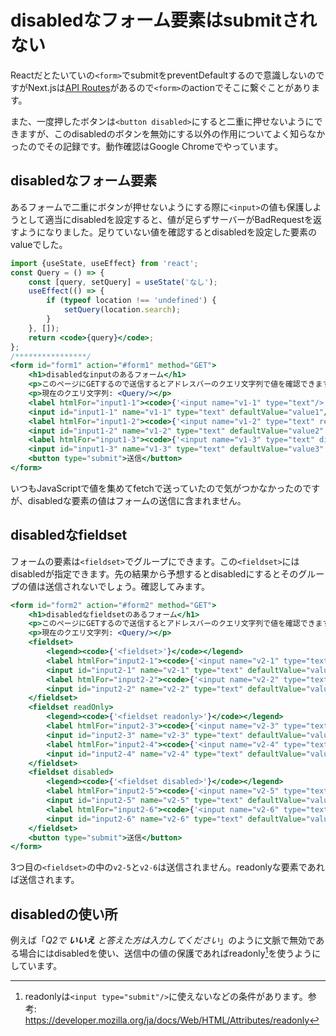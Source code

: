 # disabledなフォーム要素はsubmitされない

Reactだとたいていの`<form>`でsubmitをpreventDefaultするので意識しないのですがNext.jsは[API Routes](https://nextjs.org/docs/api-routes/introduction)があるので`<form>`のactionでそこに繋ぐことがあります。

また、一度押したボタンは`<button disabled>`にすると二重に押せないようにできますが、このdisabledのボタンを無効にする以外の作用についてよく知らなかったのでその記録です。動作確認はGoogle Chromeでやっています。

## disabledなフォーム要素

あるフォームで二重にボタンが押せないようにする際に`<input>`の値も保護しようとして適当にdisabledを設定すると、値が足らずサーバーがBadRequestを返すようになりました。足りていない値を確認するとdisabledを設定した要素のvalueでした。

```jsx (include)
import {useState, useEffect} from 'react';
const Query = () => {
    const [query, setQuery] = useState('なし');
    useEffect(() => {
        if (typeof location !== 'undefined') {
            setQuery(location.search);
        }
    }, []);
    return <code>{query}</code>;
};
/****************/
<form id="form1" action="#form1" method="GET">
    <h1>disabledなinputのあるフォーム</h1>
    <p>このページにGETするので送信するとアドレスバーのクエリ文字列で値を確認できます。おそらく<code>{'?input1=value1&input2=value2'}</code>になるはずです。</p>
    <p>現在のクエリ文字列: <Query/></p>
    <label htmlFor="input1-1"><code>{'<input name="v1-1" type="text"/>'}</code></label>
    <input id="input1-1" name="v1-1" type="text" defaultValue="value1"/>
    <label htmlFor="input1-2"><code>{'<input name="v1-2" type="text" readonly/>'}</code></label>
    <input id="input1-2" name="v1-2" type="text" defaultValue="value2" readOnly/>
    <label htmlFor="input1-3"><code>{'<input name="v1-3" type="text" disabled/>'}</code></label>
    <input id="input1-3" name="v1-3" type="text" defaultValue="value3" disabled/>
    <button type="submit">送信</button>
</form>
```

いつもJavaScriptで値を集めてfetchで送っていたので気がつかなかったのですが、disabledな要素の値はフォームの送信に含まれません。

## disabledなfieldset

フォームの要素は`<fieldset>`でグループにできます。この`<fieldset>`にはdisabledが指定できます。先の結果から予想するとdisabledにするとそのグループの値は送信されないでしょう。確認してみます。

```jsx (include)
<form id="form2" action="#form2" method="GET">
    <h1>disabledなfieldsetのあるフォーム</h1>
    <p>このページにGETするので送信するとアドレスバーのクエリ文字列で値を確認できます。</p>
    <p>現在のクエリ文字列: <Query/></p>
    <fieldset>
        <legend><code>{'<fieldset>'}</code></legend>
        <label htmlFor="input2-1"><code>{'<input name="v2-1" type="text"/>'}</code></label>
        <input id="input2-1" name="v2-1" type="text" defaultValue="value1"/>
        <label htmlFor="input2-2"><code>{'<input name="v2-2" type="text"/>'}</code></label>
        <input id="input2-2" name="v2-2" type="text" defaultValue="value2"/>
    </fieldset>
    <fieldset readOnly>
        <legend><code>{'<fieldset readonly>'}</code></legend>
        <label htmlFor="input2-3"><code>{'<input name="v2-3" type="text"/>'}</code></label>
        <input id="input2-3" name="v2-3" type="text" defaultValue="value3"/>
        <label htmlFor="input2-4"><code>{'<input name="v2-4" type="text"/>'}</code></label>
        <input id="input2-4" name="v2-4" type="text" defaultValue="value4"/>
    </fieldset>
    <fieldset disabled>
        <legend><code>{'<fieldset disabled>'}</code></legend>
        <label htmlFor="input2-5"><code>{'<input name="v2-5" type="text"/>'}</code></label>
        <input id="input2-5" name="v2-5" type="text" defaultValue="value5"/>
        <label htmlFor="input2-6"><code>{'<input name="v2-6" type="text"/>'}</code></label>
        <input id="input2-6" name="v2-6" type="text" defaultValue="value6"/>
    </fieldset>
    <button type="submit">送信</button>
</form>
```

3つ目の`<fieldset>`の中の`v2-5`と`v2-6`は送信されません。readonlyな要素であれば送信されます。

## disabledの使い所

例えば「*Q2で **いいえ** と答えた方は入力してください*」のように文脈で無効である場合にはdisabledを使い、送信中の値の保護であればreadonly[^1]を使うようにしています。

[^1]: readonlyは`<input type="submit"/>`に使えないなどの条件があります。参考: https://developer.mozilla.org/ja/docs/Web/HTML/Attributes/readonly